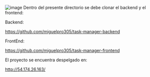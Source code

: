 ![image](https://github.com/user-attachments/assets/d7b378c1-bca2-4c35-8100-2e7f1f1d0342)
Dentro del presente directorio se debe clonar el backend y el frontend:


Backend:

https://github.com/miguelpro305/task-manager-backend

FrontEnd:

https://github.com/miguelpro305/task-manager-frontend

El proyecto se encuentra despelgado en:

http://54.174.26.163/
